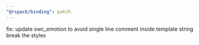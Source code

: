 ```yaml
---
"@rspack/binding": patch
---
```


fix: update swc_emotion to avoid single line comment inside template string break the styles
